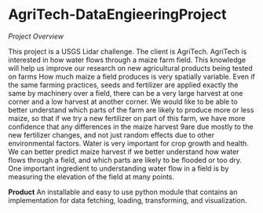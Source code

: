 # AgriTech-DataEngieeringProject
*Project Overview*

This project is a USGS Lidar challenge. The client is AgriTech. AgriTech is interested in how water flows through a maize farm field. This knowledge will help us improve our research on new agricultural products being tested on farms How much maize a field produces is very spatially variable. Even if the same farming practices, seeds and fertilizer are applied exactly the same by machinery over a field, there can be a very large harvest at one corner and a low harvest at another corner.  We would like to be able to better understand which parts of the farm are likely to produce more or less maize, so that if we try a new fertilizer on part of this farm, we have more confidence that any differences in the maize harvest 9are due mostly to the new fertilizer changes, and not just random effects due to other environmental factors. 
Water is very important for crop growth and health.  We can better predict maize harvest if we better understand how water flows through a field, and which parts are likely to be flooded or too dry. One important ingredient to understanding water flow in a field is by measuring the elevation of the field at many points.

**Product**
An installable and easy to use python module that contains an implementation for data fetching, loading, transforming, and visualization.


